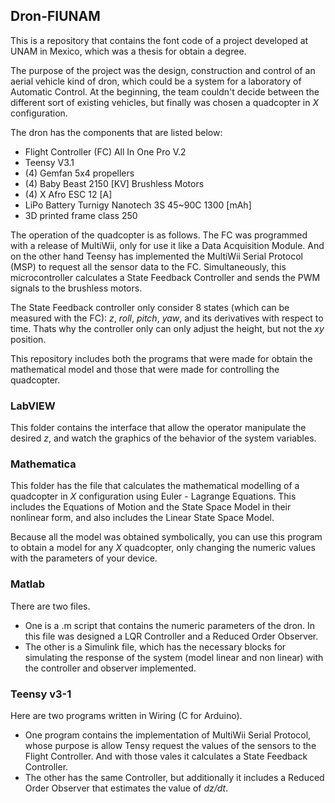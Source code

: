 ## Dron-FIUNAM ##


This is a repository that contains the font code of a project developed at UNAM in Mexico, which was a thesis for obtain a degree. 

The purpose of the project was the design, construction and control of an aerial vehicle kind of dron, which could be a system for a laboratory of Automatic Control. At the beginning, the team couldn't decide between the different sort of existing vehicles, but finally was chosen a quadcopter in *X* configuration.

The dron has the components that are listed below:

- Flight Controller (FC) All In One Pro V.2
- Teensy V3.1
- (4) Gemfan 5x4 propellers
- (4) Baby Beast 2150 [KV] Brushless Motors
- (4) X Afro ESC 12 [A]
- LiPo Battery Turnigy Nanotech 3S 45~90C 1300 [mAh]
- 3D printed frame class 250

The operation of the quadcopter is as follows. The FC was programmed with a release of MultiWii, only for use it like a Data Acquisition Module. And on the other hand Teensy has implemented the MultiWii Serial Protocol (MSP) to request all the sensor data to the FC. Simultaneously, this microcontroller calculates a State Feedback Controller and sends the PWM signals to the brushless motors.

The State Feedback controller only consider 8 states (which can be measured with the FC): *z*, *roll*, *pitch*, *yaw*, and its derivatives with respect to time. Thats why the controller only can only adjust the height, but not the *xy* position.
 
This repository includes both the programs that were made for obtain the mathematical model and those that were made for controlling the quadcopter.

### LabVIEW ###

This folder contains the interface that allow the operator manipulate the desired *z*, and watch the graphics of the behavior of the system variables.

### Mathematica ###

This folder has the file that calculates the mathematical modelling of a quadcopter in *X* configuration using Euler - Lagrange Equations. This includes the Equations of Motion and the State Space Model in their nonlinear form, and also includes the Linear State Space Model.

Because all the model was obtained symbolically, you can use this program to obtain a model for any *X* quadcopter, only changing the numeric values with the parameters of your device.

### Matlab ###

There are two files.

- One is a .m script that contains the numeric parameters of the dron. In this file was designed a LQR Controller and a Reduced Order Observer.
- The other is a Simulink file, which has the necessary blocks for simulating the response of the system (model linear and non linear) with  the controller and observer implemented. 

### Teensy v3-1 ###

Here are two programs written in Wiring (C for Arduino). 

- One program contains the implementation of MultiWii Serial Protocol, whose purpose is allow Tensy request the values of the sensors to the Flight Controller. And with those vales it calculates a State Feedback Controller.
- The other has the same Controller, but additionally it includes a Reduced Order Observer that estimates the value of *dz/dt*.  
